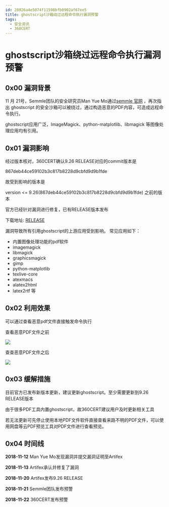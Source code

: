 ```yaml
---
id: 28926a4e5074f11598bfb0902af67ee5
title: ghostscript沙箱绕过远程命令执行漏洞预警
tags: 
  - 安全资讯
  - 360CERT
---
```


# ghostscript沙箱绕过远程命令执行漏洞预警

0x00 漏洞背景
---------


11 月 21号，Semmle团队的安全研究员Man Yue Mo通过[semmle 官网](https://semmle.com/news/semmle-discovers-severe-vulnerability-ghostscript-postscript-pdf)
，再次指出 ghostscript 的安全沙箱可以被绕过，通过构造恶意的PDF内容，可造成远程命令执行。


ghostscript应用广泛，ImageMagick、python-matplotlib、libmagick 等图像处理应用均有引用。


0x01 漏洞影响
---------


经过版本核对，360CERT确认9.26 RELEASE对应的commit版本是


867deb44ce59102b3c817b8228d9cbfd9d9b1fde


故受到影响的版本是


version <= 9.26(867deb44ce59102b3c817b8228d9cbfd9d9b1fde) 之前的版本


官方已经针对漏洞进行修复，已有RELEASE版本发布


下载地址: [RELEASE](https://github.com/ArtifexSoftware/ghostpdl-downloads/releases)


漏洞导致所有引用ghostscript的上游应用受到影响。 常见应用如下：


* 内置图像处理功能的pdf软件
* imagemagick
* libmagick
* graphicsmagick
* gimp
* python-matplotlib
* texlive-core
* atexmacs
* alatex2html
* latex2rtf
等


0x02 利用效果
---------


可以通过查看恶意pdf文件直接触发命令执行


查看恶意PDF文件之前


![](https://p403.ssl.qhimgs4.com/t0142cb13bee40432d8.png)


查查恶意PDF文件之后


![](https://p403.ssl.qhimgs4.com/t016b05430b2c4393c2.png)


0x03 缓解措施
---------


目前官方已发布新版本更新，建议更新ghostscript。至少需要更新到9.26 RELEASE版本


由于很多PDF工具内置ghostscript，故360CERT建议用户及时更新相关工具


若无法更新可先停止使用本地PDF文件软件直接查看来路不明的PDF文件，可以使用网盘等云PDF预览工具对PDF文件进行查看预览。


0x04 时间线
--------


**2018-11-12** Man Yue Mo发现漏洞并提交漏洞证明至Artifex


**2018-11-13** Artifex承认并修复了漏洞


**2018-11-20** Artifex发布9.26 RELEASE


**2018-11-21** Semmle团队发布预警


**2018-11-22** 360CERT发布预警


